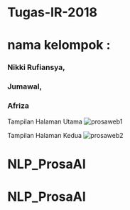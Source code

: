 # Tugas-IR-2018
# nama kelompok : 
### Nikki Rufiansya, <br>
### Jumawal, <br>
### Afriza<br>
Tampilan Halaman Utama
![prosaweb1](https://user-images.githubusercontent.com/22470954/49500649-c39cf000-f8a3-11e8-9de5-a2c07a476f45.png)

Tampilan Halaman Kedua
![prosaweb2](https://user-images.githubusercontent.com/22470954/49500705-e4fddc00-f8a3-11e8-8317-224a0cf343f5.png)

# NLP_ProsaAI
# NLP_ProsaAI
